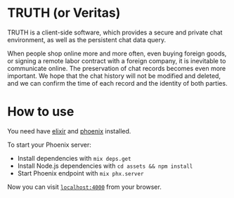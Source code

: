 # TRUTH (or Veritas)

TRUTH is a client-side software, which provides a secure and private chat environment, as well as the persistent chat data query.

When people shop online more and more often, even buying foreign goods, or signing a remote labor contract with a foreign company, it is inevitable to communicate online. The preservation of chat records becomes even more important.
We hope that the chat history will not be modified and deleted, and we can confirm the time of each record and the identity of both parties.

# How to use

You need have [elixir](https://elixir-lang.org/) and [phoenix](https://phoenixframework.org/) installed.

To start your Phoenix server:

  * Install dependencies with `mix deps.get`
  * Install Node.js dependencies with `cd assets && npm install`
  * Start Phoenix endpoint with `mix phx.server`

Now you can visit [`localhost:4000`](http://localhost:4000) from your browser.

